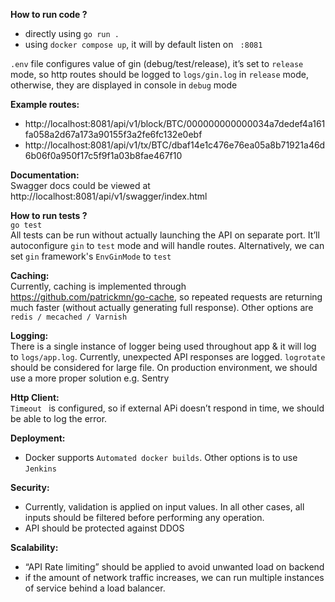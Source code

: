 **How to run code ?**  
- directly using `go run .`
- using `docker compose up`, it will by default listen on ` :8081`

`.env` file configures value of gin (debug/test/release), it’s set to `release` mode, so http routes should be logged to `logs/gin.log` in `release` mode, otherwise, they are displayed in console in `debug` mode

**Example routes:**  
- http://localhost:8081/api/v1/block/BTC/000000000000034a7dedef4a161fa058a2d67a173a90155f3a2fe6fc132e0ebf
- http://localhost:8081/api/v1/tx/BTC/dbaf14e1c476e76ea05a8b71921a46d6b06f0a950f17c5f9f1a03b8fae467f10

**Documentation:**  
Swagger docs could be viewed at http://localhost:8081/api/v1/swagger/index.html

**How to run tests ?**  
`go test `  
All tests can be run without actually launching the API on separate port. It’ll autoconfigure `gin` to `test` mode and will handle routes. 
Alternatively, we can set `gin` framework's `EnvGinMode` to `test` 

**Caching:**  
Currently, caching is implemented through https://github.com/patrickmn/go-cache, so repeated requests are returning much faster (without actually generating full response). Other options are `redis / mecached / Varnish`

**Logging:**  
There is a single instance of logger being used throughout app & it will log to `logs/app.log`. Currently, unexpected API responses are logged.
`logrotate` should be considered for large file. On production environment, we should use a more proper solution e.g. Sentry

**Http Client:**  
`Timeout ` is configured, so if external APi doesn’t respond in time, we should be able to log the error.

**Deployment:**  
- Docker supports `Automated docker builds`. Other options is to use `Jenkins` 

**Security:**  
- Currently, validation is applied on input values. In all other cases, all inputs should be filtered before performing any operation.
- API should be protected against DDOS

**Scalability:**
- “API Rate limiting” should be applied to avoid unwanted load on backend
- if the amount of network traffic increases, we can run multiple instances of service behind a load balancer.